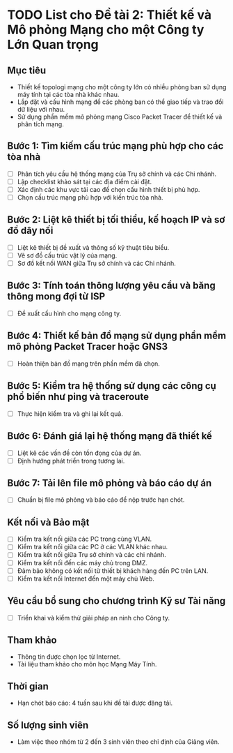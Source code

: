 # TODO List cho Đề tài 2: Thiết kế và Mô phỏng Mạng cho một Công ty Lớn Quan trọng

## Mục tiêu
- Thiết kế topologi mạng cho một công ty lớn có nhiều phòng ban sử dụng máy tính tại các tòa nhà khác nhau.
- Lắp đặt và cấu hình mạng để các phòng ban có thể giao tiếp và trao đổi dữ liệu với nhau.
- Sử dụng phần mềm mô phỏng mạng Cisco Packet Tracer để thiết kế và phân tích mạng.

## Bước 1: Tìm kiếm cấu trúc mạng phù hợp cho các tòa nhà
- [ ] Phân tích yêu cầu hệ thống mạng của Trụ sở chính và các Chi nhánh.
- [ ] Lập checklist khảo sát tại các địa điểm cài đặt.
- [ ] Xác định các khu vực tải cao để chọn cấu hình thiết bị phù hợp.
- [ ] Chọn cấu trúc mạng phù hợp với kiến trúc tòa nhà.

## Bước 2: Liệt kê thiết bị tối thiểu, kế hoạch IP và sơ đồ dây nối
- [ ] Liệt kê thiết bị đề xuất và thông số kỹ thuật tiêu biểu.
- [ ] Vẽ sơ đồ cấu trúc vật lý của mạng.
- [ ] Sơ đồ kết nối WAN giữa Trụ sở chính và các Chi nhánh.

## Bước 3: Tính toán thông lượng yêu cầu và băng thông mong đợi từ ISP
- [ ] Đề xuất cấu hình cho mạng công ty.

## Bước 4: Thiết kế bản đồ mạng sử dụng phần mềm mô phỏng Packet Tracer hoặc GNS3
- [ ] Hoàn thiện bản đồ mạng trên phần mềm đã chọn.

## Bước 5: Kiểm tra hệ thống sử dụng các công cụ phổ biến như ping và traceroute
- [ ] Thực hiện kiểm tra và ghi lại kết quả.

## Bước 6: Đánh giá lại hệ thống mạng đã thiết kế
- [ ] Liệt kê các vấn đề còn tồn đọng của dự án.
- [ ] Định hướng phát triển trong tương lai.

## Bước 7: Tải lên file mô phỏng và báo cáo dự án
- [ ] Chuẩn bị file mô phỏng và báo cáo để nộp trước hạn chót.

## Kết nối và Bảo mật
- [ ] Kiểm tra kết nối giữa các PC trong cùng VLAN.
- [ ] Kiểm tra kết nối giữa các PC ở các VLAN khác nhau.
- [ ] Kiểm tra kết nối giữa Trụ sở chính và các chi nhánh.
- [ ] Kiểm tra kết nối đến các máy chủ trong DMZ.
- [ ] Đảm bảo không có kết nối từ thiết bị khách hàng đến PC trên LAN.
- [ ] Kiểm tra kết nối Internet đến một máy chủ Web.

## Yêu cầu bổ sung cho chương trình Kỹ sư Tài năng
- [ ] Triển khai và kiểm thử giải pháp an ninh cho Công ty.

## Tham khảo
- Thông tin được chọn lọc từ Internet.
- Tài liệu tham khảo cho môn học Mạng Máy Tính.

## Thời gian
- Hạn chót báo cáo: 4 tuần sau khi đề tài được đăng tải.

## Số lượng sinh viên
- Làm việc theo nhóm từ 2 đến 3 sinh viên theo chỉ định của Giảng viên.
